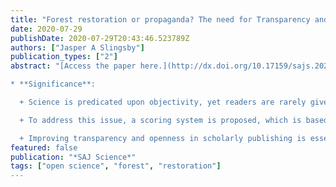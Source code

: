 ```yaml
---
title: "Forest restoration or propaganda? The need for Transparency and Openness Promotion (TOP) scores to uphold research integrity"
date: 2020-07-29
publishDate: 2020-07-29T20:43:46.523789Z
authors: ["Jasper A Slingsby"]
publication_types: ["2"]
abstract: "[Access the paper here.](http://dx.doi.org/10.17159/sajs.2020/7684) In a time of environmental crisis and ‘fake news’, there are calls for scientists to engage in public debate or advocacy. Some are wary, fearing that revealing subjective views poses a risk to scientific credibility or erodes trust in scholarly publishing. Others are less concerned, seeing it as their duty to society or an opportunity to boost their profile. Ideally, we need better checks and balances that allow scientists to contribute to public discourse without fear of compromising the credibility of their science, while avoiding subjective views influencing the outcomes of peer-reviewed research. For better or worse, scientists have personal views. The question is not whether they should be condoned or condemned, but how they should be managed in the context of scholarly publishing to maximise benefits and minimise negative outcomes. Using the recent contention around global tree ‘restoration’ potential as an example, I propose we score journals and articles based on the Transparency and Openness Promotion (TOP) guidelines and associated criteria. A high TOP score means readers have sufficient access to information to assess the objectivity and credibility of scientific publications and their authors. I show that current practice provides very little access to information, and readers are essentially being asked to have faith in the scholarly publication system. We must do better.

* **Significance**:

  + Science is predicated upon objectivity, yet readers are rarely given enough information to assess the objectivity, and thus integrity, of peer-reviewed research.

  + To address this issue, a scoring system is proposed, which is based on the principles of transparency and openness.

  + Improving transparency and openness in scholarly publishing is essential for allowing readers to assess the objectivity of published research and researchers, growing public trust, and allowing researchers to engage in public debates without fear of loss of scientific credibility."
featured: false
publication: "*SAJ Science*"
tags: ["open science", "forest", "restoration"]
---
```


